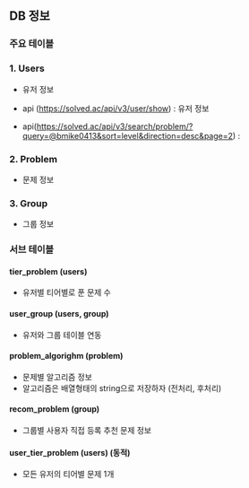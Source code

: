 ## DB 정보
### 주요 테이블
### 1. Users
- 유저 정보
- api (https://solved.ac/api/v3/user/show) : 유저 정보

- api(https://solved.ac/api/v3/search/problem/?query=@bmike0413&sort=level&direction=desc&page=2) : 

### 2. Problem
- 문제 정보

### 3. Group
- 그룹 정보


### 서브 테이블
#### tier_problem (users)
- 유저별 티어별로 푼 문제 수

#### user_group (users, group)
- 유저와 그룹 테이블 연동

#### problem_algorighm (problem)
- 문제별 알고리즘 정보
- 알고리즘은 배열형태의 string으로 저장하자 (전처리, 후처리)

#### recom_problem (group)
- 그룹별 사용자 직접 등록 추천 문제 정보

#### user_tier_problem (users) (동적)
- 모든 유저의 티어별 문제 1개
